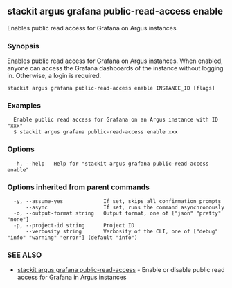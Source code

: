 ## stackit argus grafana public-read-access enable

Enables public read access for Grafana on Argus instances

### Synopsis

Enables public read access for Grafana on Argus instances.
When enabled, anyone can access the Grafana dashboards of the instance without logging in. Otherwise, a login is required.

```
stackit argus grafana public-read-access enable INSTANCE_ID [flags]
```

### Examples

```
  Enable public read access for Grafana on an Argus instance with ID "xxx"
  $ stackit argus grafana public-read-access enable xxx
```

### Options

```
  -h, --help   Help for "stackit argus grafana public-read-access enable"
```

### Options inherited from parent commands

```
  -y, --assume-yes             If set, skips all confirmation prompts
      --async                  If set, runs the command asynchronously
  -o, --output-format string   Output format, one of ["json" "pretty" "none"]
  -p, --project-id string      Project ID
      --verbosity string       Verbosity of the CLI, one of ["debug" "info" "warning" "error"] (default "info")
```

### SEE ALSO

* [stackit argus grafana public-read-access](./stackit_argus_grafana_public-read-access.md)	 - Enable or disable public read access for Grafana in Argus instances


